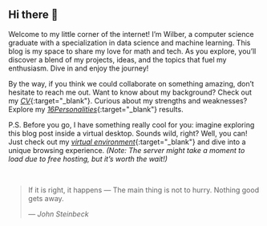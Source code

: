 ## Hi there 👋


Welcome to my little corner of the internet! I’m Wilber, a computer science
graduate with a specialization in data science and machine learning. This blog
is my space to share my love for math and tech. As you
explore, you’ll discover a blend of my projects, ideas, and the topics that
fuel my enthusiasm. Dive in and enjoy the journey!

By the way, if you think we could collaborate on something amazing, don’t
hesitate to reach me out. Want to know about my background? Check out my
[_CV_](https://drive.google.com/file/d/1jygBZ6urlkgBhd-bchAvzDKAn-P5aahp/view?usp=drive_link){:target="_blank"}.
Curious about my strengths and weaknesses? Explore my
[_16Personalities_](https://www.16personalities.com/profiles/357c8cc61d573){:target="_blank"}
results.

P.S. Before you go, I have something really cool for you: imagine exploring
this blog post inside a virtual desktop. Sounds wild, right? Well, you can!
Just check out my [_virtual
environment_](https://wilberquito-portfolio.onrender.com/){:target="_blank"}
and dive into a unique browsing experience. *(Note: The server might take a
moment to load due to free hosting, but it’s worth the wait!)*

<br>

> If it is right, it happens — The main thing is not to hurry. Nothing good gets away.
>
> — _John Steinbeck_
